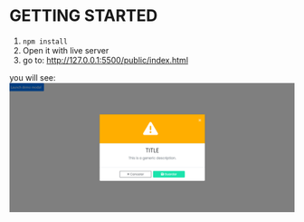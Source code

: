 # GETTING STARTED

1. `npm install`
2. Open it with live server
3. go to: http://127.0.0.1:5500/public/index.html

you will see:
![preview](docs/preview.png)